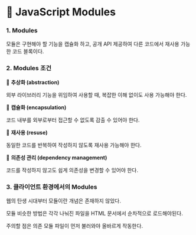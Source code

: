 # 📄 JavaScript Modules

### 1. Modules 

모듈은 구현해야 할 기능을 캡슐화 하고, 공개 API 제공하여 다른 코드에서 재사용 가능한 코드 블록이다.

### 2. Modules 조건

📝 **추상화 \(abstraction\)**

외부 라이브러리 기능을 위임하여 사용할 때, 복잡한 이해 없이도 사용 가능해야 한다.

📝 **캡슐화 \(encapsulation\)**

코드 내부를 외부로부터 접근할 수 없도록 감출 수 있어야 한다.

📝 **재사용 \(resuse\)**

동일한 코드를 반복하여 작성하지 않도록 재사용 가능해야 한다.

📝 **의존성 관리 \(dependency management\)**

코드를 작성하지 않고도 쉽게 의존성을 변경할 수 있어야 한다.

### 3. 클라이언트 환경에서의 Modules

웹의 탄생 시대부터 모듈이란 개념은 존재하지 않았다.

모듈 비슷한 방법은 각각 나눠진 파일을 HTML 문서에서 순차적으로 로드해야된다.

주의할 점은 의존 모듈 파일이 먼저 불러와야 올바르게 작동한다.

